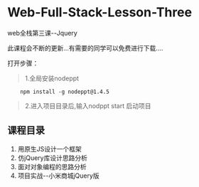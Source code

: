 # Web-Full-Stack-Lesson-Three
web全栈第三课--Jquery

此课程会不断的更新...有需要的同学可以免费进行下载....

打开步骤：

> 1.全局安装nodeppt

        npm install -g nodeppt@1.4.5
        
> 2.进入项目目录后,输入nodppt start 启动项目

## 课程目录

1. 用原生JS设计一个框架
2. 仿jQuery库设计思路分析
3. 面对对象编程的思路分析
4. 项目实战--小米商城jQuery版
